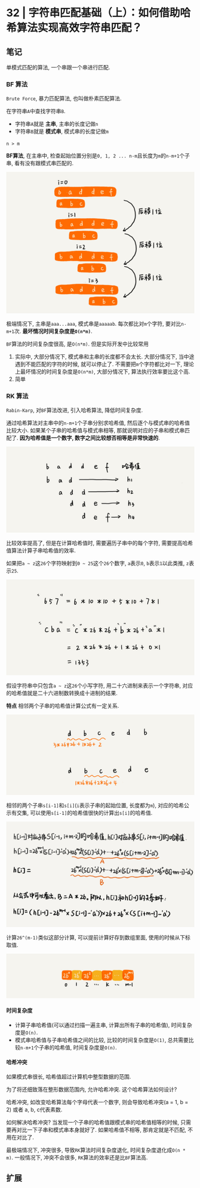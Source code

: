 # 32 | 字符串匹配基础（上）：如何借助哈希算法实现高效字符串匹配？

## 笔记

单模式匹配的算法, 一个串跟一个串进行匹配.

### BF 算法

`Brute Force`, 暴力匹配算法, 也叫做朴素匹配算法.

在字符串`A`中查找字符串`B`. 

* 字符串`A`就是 **主串**, 主串的长度记做`n`
* 字符串`B`就是 **模式串**, 模式串的长度记做`m`

`n > m`

**BF算法**, 在主串中, 检查起始位置分别是`0, 1, 2 ... n-m`且长度为`m`的`n-m+1`个子串, 看有没有跟模式串匹配的.

![](./img/32_01.jpg)

极端情况下, 主串是`aaa...aaa`, 模式串是`aaaaab`. 每次都比对`m`个字符, 要对比`n-m+1`次. **最坏情况时间复杂度是`O(n*m)`**.

`BF`算法的时间复杂度很高, 是`O(n*m)`. 但是实际开发中比较常用

1. 实际中, 大部分情况下, 模式串和主串的长度都不会太长. 大部分情况下, 当中途遇到不能匹配的字符的时候, 就可以停止了. 不需要把`m`个字符都比对一下, 理论上最坏情况的时间复杂度是`O(n*m)`, 大部分情况下, 算法执行效率要比这个高.
2. 简单

### RK 算法

`Rabin-Karp`, 对`BF`算法改进, 引入哈希算法, 降低时间复杂度.

通过哈希算法对主串中的`n-m+1`个子串分别求哈希值, 然后逐个与模式串的哈希值比较大小. 如果某个子串的哈希值与模式串相等, 那就说明对应的子串和模式串匹配了. **因为哈希值是一个数字, 数字之间比较想否相等是非常快速的**.

![](./img/32_02.jpg)

比较效率提高了, 但是在计算哈希值时, 需要遍历子串中的每个字符, 需要提高哈希值算法计算子串哈希值的效率.

如果把`a ~ z`这`26`个字符映射到`0 ~ 25`这个`26`个数字, `a`表示`0`, `b`表示`1`以此类推, `z`表示`25`.

![](./img/32_03.jpg)

假设字符串中只包含`a ~ z`这`26`个小写字符, 用二十六进制来表示一个字符串, 对应的哈希值就是二十六进制数转换成十进制的结果.

**特点** 相邻两个子串的哈希值计算公式有一定关系.

![](./img/32_04.jpg)

相邻的两个子串`s[i-1]`和`s[i]`(`i`表示子串的起始位置, 长度都为`m`), 对应的哈希公示有交集, 可以使用`s[i-1]`的哈希值很快的计算出`s[i]`的哈希值.

![](./img/32_05.jpg)

计算`26^(m-1)`类似这部分计算, 可以提前计算好存到数组里面, 使用的时候从下标取值.

![](./img/32_06.jpg)

#### 时间复杂度

* 计算子串哈希值(可以通过扫描一遍主串, 计算出所有子串的哈希值), 时间复杂度是`O(n)`.
* 模式串哈希值与子串哈希值之间的比较, 比较的时间复杂度是`O(1)`, 总共需要比较`n-m+1`个子串的哈希值, 时间复杂度是`O(n)`.

#### 哈希冲突

如果模式串很长, 哈希值超过计算机中整型数据的范围.

为了将还细致落在整形数据范围内, 允许哈希冲突. 这个哈希算法如何设计?

哈希冲突, 如改变哈希算法每个字母代表一个数字, 则会导致哈希冲突(a = 1, b = 2) 或者 a, b, c代表素数.

如何解决哈希冲突? 当发现一个子串的哈希值跟模式串的哈希值相等的时候, 只需要再对比一下子串和模式串本身就好了. 如果哈希值不相等, 那肯定就是不匹配, 不用在对比了.

最极端情况下, 冲突很多, 导致`RK`算法时间复杂度退化, 时间复杂度退化成`O(n * m)`. 一般情况下, 冲突不会很多, `RK`算法的效率还是比`BF`算法高.



## 扩展